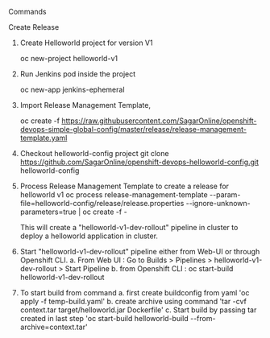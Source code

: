 Commands

Create Release

1. Create Helloworld project for version V1
    
    oc new-project helloworld-v1

2. Run Jenkins pod inside the project

    oc new-app jenkins-ephemeral

3. Import Release Management Template,
    
    oc create -f https://raw.githubusercontent.com/SagarOnline/openshift-devops-simple-global-config/master/release/release-management-template.yaml

4. Checkout helloworld-config project
    git clone https://github.com/SagarOnline/openshift-devops-helloworld-config.git helloworld-config

5. Process Release Management Template to create a release for helloworld v1
    oc process release-management-template --param-file=helloworld-config/release/release.properties --ignore-unknown-parameters=true | oc create -f -

    This will create a "helloworld-v1-dev-rollout" pipeline in cluster to deploy a helloworld application in cluster.

6. Start "helloworld-v1-dev-rollout" pipeline either from Web-UI or through Openshift CLI.
    a. From Web UI : Go to Builds > Pipelines > helloworld-v1-dev-rollout > Start Pipeline
    b. from Openshift CLI : oc start-build helloworld-v1-dev-rollout


7. To start build from command
    a. first create buildconfig from yaml 'oc apply -f temp-build.yaml'
    b. create archive using command 'tar -cvf context.tar target/helloworld.jar Dockerfile'
    c. Start build by passing tar created in last step 'oc start-build helloworld-build --from-archive=context.tar'